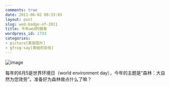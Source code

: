 ```yaml
---
comments: true
date: 2011-06-02 00:33:03
layout: post
slug: wed-badge-of-2011
title: 今年wed的徽章
wordpress_id: 1733
categories:
- picture[美丽图片]
- gfrog-say[青蛙的杂烩]
---
```


![image](http://gfrog.net/wp-content/uploads/2011/06/wpid-IMG_20110601_195813.jpg)



每年的6月5是世界环境日（world environment day），今年的主题是“森林：大自然为您效劳”。准备好为森林做点什么了嘛？
